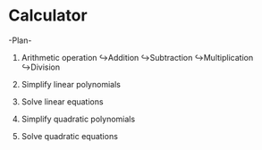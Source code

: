 # Calculator

-Plan-
1. Arithmetic operation
↪Addition
↪Subtraction
↪Multiplication
↪Division

2. Simplify linear polynomials

3. Solve linear equations

4. Simplify quadratic polynomials

5. Solve quadratic equations